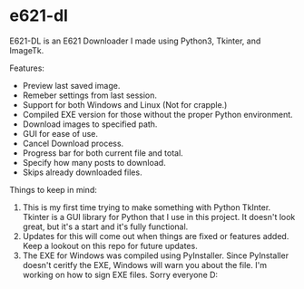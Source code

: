 # e621-dl
E621-DL is an E621 Downloader I made using Python3, Tkinter, and ImageTk.

Features:
- Preview last saved image.
- Remeber settings from last session.
- Support for both Windows and Linux (Not for crapple.)
- Compiled EXE version for those without the proper Python environment.
- Download images to specified path.
- GUI for ease of use.
- Cancel Download process.
- Progress bar for both current file and total.
- Specify how many posts to download.
- Skips already downloaded files.

Things to keep in mind:

1. This is my first time trying to make something with Python TkInter. Tkinter is a GUI library for Python that I use in this project. It doesn't look great, but it's a start and it's fully functional. 
2. Updates for this will come out when things are fixed or features added. Keep a lookout on this repo for future updates.
3. The EXE for Windows was compiled using PyInstaller. Since PyInstaller doesn't ceritfy the EXE, Windows will warn you about the file. I'm working on how to sign EXE files. Sorry everyone D:
